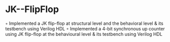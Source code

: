 # JK--FlipFlop
◦ Implemented a JK flip-flop at structural level and the behavioral level & its testbench using Verilog HDL
◦ Implemented a 4-bit synchronous up counter using JK flip-flop at the behavioural level & its testbench using Verilog HDL

